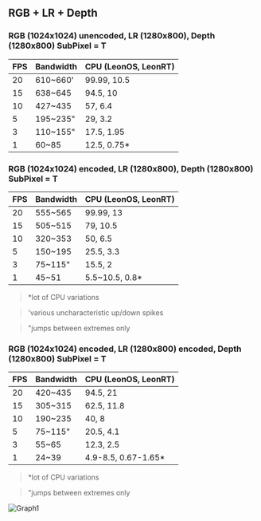 
## RGB + LR + Depth

### RGB (1024x1024) unencoded, LR (1280x800), Depth (1280x800) SubPixel = T
| FPS  | Bandwidth | CPU (LeonOS, LeonRT) |
| ------------- | ------------- | ------------- |
| 20 | 610~660'  | 99.99, 10.5 |
| 15  | 638~645  | 94.5, 10 |
| 10  | 427~435  | 57, 6.4 |
| 5  | 195~235"  | 29, 3.2 |
| 3  | 110~155"  | 17.5, 1.95 |
| 1  | 60~85  | 12.5, 0.75* |			


### RGB (1024x1024) encoded, LR (1280x800), Depth (1280x800) SubPixel = T
| FPS  | Bandwidth | CPU (LeonOS, LeonRT) |
| ------------- | ------------- | ------------- |
| 20 | 555~565  | 99.99, 13 |
| 15  | 505~515  | 79, 10.5 |
| 10  | 320~353  | 50, 6.5 |
| 5  | 150~195  | 25.5, 3.3 |
| 3  | 75~115"  | 15.5, 2 |
| 1  | 45~51  | 5.5~10.5, 0.8* |	
> *lot of CPU variations

> 'various uncharacteristic up/down spikes

> "jumps between extremes only


### RGB (1024x1024) encoded, LR (1280x800) encoded, Depth (1280x800) SubPixel = T
| FPS  | Bandwidth | CPU (LeonOS, LeonRT) |
| ------------- | ------------- | ------------- |
| 20 | 420~435  | 94.5, 21 |
| 15  | 305~315  | 62.5, 11.8 |
| 10  | 190~235  | 40, 8 |
| 5  | 75~115"  | 20.5, 4.1 |
| 3  | 55~65  | 12.3, 2.5 |
| 1  | 24~39  | 4.9-8.5, 0.67-1.65* |	
> *lot of CPU variations

> "jumps between extremes only

![Graph1](3-nodes.png)
